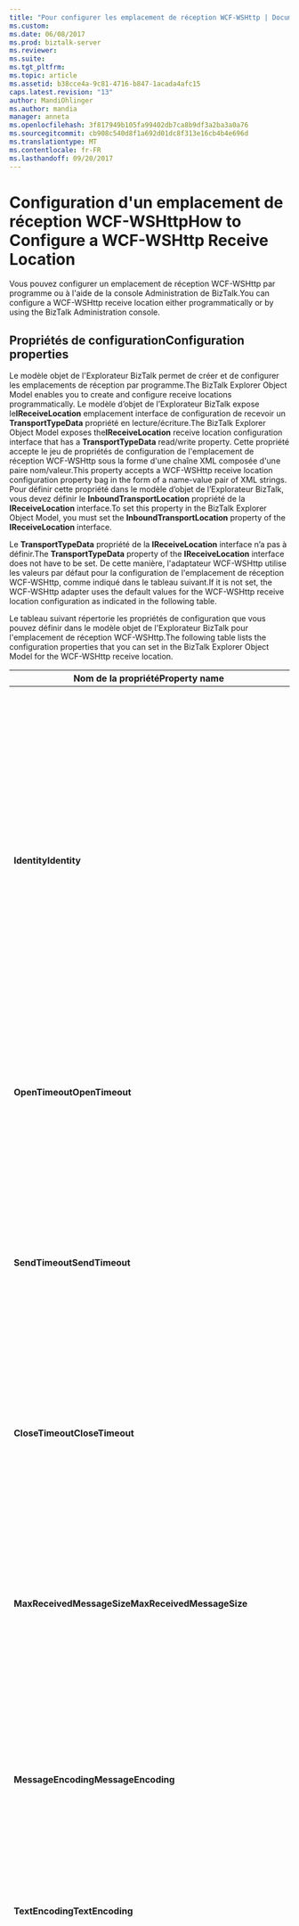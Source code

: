 ```yaml
---
title: "Pour configurer les emplacement de réception WCF-WSHttp | Documents Microsoft"
ms.custom: 
ms.date: 06/08/2017
ms.prod: biztalk-server
ms.reviewer: 
ms.suite: 
ms.tgt_pltfrm: 
ms.topic: article
ms.assetid: b38cce4a-9c81-4716-b847-1acada4afc15
caps.latest.revision: "13"
author: MandiOhlinger
ms.author: mandia
manager: anneta
ms.openlocfilehash: 3f817949b105fa99402db7ca8b9df3a2ba3a0a76
ms.sourcegitcommit: cb908c540d8f1a692d01dc8f313e16cb4b4e696d
ms.translationtype: MT
ms.contentlocale: fr-FR
ms.lasthandoff: 09/20/2017
---
```

# <a name="how-to-configure-a-wcf-wshttp-receive-location"></a><span data-ttu-id="9692b-102">Configuration d'un emplacement de réception WCF-WSHttp</span><span class="sxs-lookup"><span data-stu-id="9692b-102">How to Configure a WCF-WSHttp Receive Location</span></span>
<span data-ttu-id="9692b-103">Vous pouvez configurer un emplacement de réception WCF-WSHttp par programme ou à l'aide de la console Administration de BizTalk.</span><span class="sxs-lookup"><span data-stu-id="9692b-103">You can configure a WCF-WSHttp receive location either programmatically or by using the BizTalk Administration console.</span></span>  
  
## <a name="configuration-properties"></a><span data-ttu-id="9692b-104">Propriétés de configuration</span><span class="sxs-lookup"><span data-stu-id="9692b-104">Configuration properties</span></span>
  
 <span data-ttu-id="9692b-105">Le modèle objet de l'Explorateur BizTalk permet de créer et de configurer les emplacements de réception par programme.</span><span class="sxs-lookup"><span data-stu-id="9692b-105">The BizTalk Explorer Object Model enables you to create and configure receive locations programmatically.</span></span> <span data-ttu-id="9692b-106">Le modèle d’objet de l’Explorateur BizTalk expose le**IReceiveLocation** emplacement interface de configuration de recevoir un **TransportTypeData** propriété en lecture/écriture.</span><span class="sxs-lookup"><span data-stu-id="9692b-106">The BizTalk Explorer Object Model exposes the**IReceiveLocation** receive location configuration interface that has a **TransportTypeData** read/write property.</span></span> <span data-ttu-id="9692b-107">Cette propriété accepte le jeu de propriétés de configuration de l'emplacement de réception WCF-WSHttp sous la forme d'une chaîne XML composée d'une paire nom/valeur.</span><span class="sxs-lookup"><span data-stu-id="9692b-107">This property accepts a WCF-WSHttp receive location configuration property bag in the form of a name-value pair of XML strings.</span></span> <span data-ttu-id="9692b-108">Pour définir cette propriété dans le modèle d’objet de l’Explorateur BizTalk, vous devez définir le **InboundTransportLocation** propriété de la **IReceiveLocation** interface.</span><span class="sxs-lookup"><span data-stu-id="9692b-108">To set this property in the BizTalk Explorer Object Model, you must set the **InboundTransportLocation** property of the **IReceiveLocation** interface.</span></span>  
  
 <span data-ttu-id="9692b-109">Le **TransportTypeData** propriété de la **IReceiveLocation** interface n’a pas à définir.</span><span class="sxs-lookup"><span data-stu-id="9692b-109">The **TransportTypeData** property of the **IReceiveLocation** interface does not have to be set.</span></span> <span data-ttu-id="9692b-110">De cette manière, l'adaptateur WCF-WSHttp utilise les valeurs par défaut pour la configuration de l'emplacement de réception WCF-WSHttp, comme indiqué dans le tableau suivant.</span><span class="sxs-lookup"><span data-stu-id="9692b-110">If it is not set, the WCF-WSHttp adapter uses the default values for the WCF-WSHttp receive location configuration as indicated in the following table.</span></span>  
  
 <span data-ttu-id="9692b-111">Le tableau suivant répertorie les propriétés de configuration que vous pouvez définir dans le modèle objet de l'Explorateur BizTalk pour l'emplacement de réception WCF-WSHttp.</span><span class="sxs-lookup"><span data-stu-id="9692b-111">The following table lists the configuration properties that you can set in the BizTalk Explorer Object Model for the WCF-WSHttp receive location.</span></span>  
  
|<span data-ttu-id="9692b-112">Nom de la propriété</span><span class="sxs-lookup"><span data-stu-id="9692b-112">Property name</span></span>|<span data-ttu-id="9692b-113">Type</span><span class="sxs-lookup"><span data-stu-id="9692b-113">Type</span></span>|<span data-ttu-id="9692b-114"> Description</span><span class="sxs-lookup"><span data-stu-id="9692b-114">Description</span></span>|  
|-------------------|----------|-----------------|  
|<span data-ttu-id="9692b-115">**Identity**</span><span class="sxs-lookup"><span data-stu-id="9692b-115">**Identity**</span></span>|<span data-ttu-id="9692b-116">Blob XML</span><span class="sxs-lookup"><span data-stu-id="9692b-116">XML Blob</span></span><br /><br /> <span data-ttu-id="9692b-117">Exemple :</span><span class="sxs-lookup"><span data-stu-id="9692b-117">Example:</span></span><br /><br /> <span data-ttu-id="9692b-118">&lt;identité&gt;</span><span class="sxs-lookup"><span data-stu-id="9692b-118">&lt;identity&gt;</span></span><br /><br /> <span data-ttu-id="9692b-119">&lt;valeur d’userPrincipalName = «username@contoso.com» /&gt;</span><span class="sxs-lookup"><span data-stu-id="9692b-119">&lt;userPrincipalName value="username@contoso.com" /&gt;</span></span><br /><br /> <span data-ttu-id="9692b-120">&lt;/Identity&gt;</span><span class="sxs-lookup"><span data-stu-id="9692b-120">&lt;/identity&gt;</span></span>|<span data-ttu-id="9692b-121">Spécifiez l'identité du service fourni par cet emplacement de réception.</span><span class="sxs-lookup"><span data-stu-id="9692b-121">Specify the identity of the service that this receive location provides.</span></span> <span data-ttu-id="9692b-122">Les valeurs qui peuvent être spécifiés pour le **identité** propriété diffèrent en fonction de la configuration de sécurité.</span><span class="sxs-lookup"><span data-stu-id="9692b-122">The values that can be specified for the **Identity** property differ according to the security configuration.</span></span> <span data-ttu-id="9692b-123">Ces paramètres permettent au client d'authentifier cet emplacement de réception.</span><span class="sxs-lookup"><span data-stu-id="9692b-123">These settings enable the client to authenticate this receive location.</span></span> <span data-ttu-id="9692b-124">Lors du processus d'établissement de liaison entre le client et le service, l'infrastructure WCF (Windows Communication Foundation) garantit que l'identité du service attendu correspond aux valeurs de cet élément.</span><span class="sxs-lookup"><span data-stu-id="9692b-124">In the handshake process between the client and service, the Windows Communication Foundation (WCF) infrastructure will ensure that the identity of the expected service matches the values of this element.</span></span><br /><br /> <span data-ttu-id="9692b-125">La valeur par défaut est une chaîne vide.</span><span class="sxs-lookup"><span data-stu-id="9692b-125">The default is an empty string.</span></span>|  
|<span data-ttu-id="9692b-126">**OpenTimeout**</span><span class="sxs-lookup"><span data-stu-id="9692b-126">**OpenTimeout**</span></span>|<span data-ttu-id="9692b-127">**System.TimeSpan**</span><span class="sxs-lookup"><span data-stu-id="9692b-127">**System.TimeSpan**</span></span>|<span data-ttu-id="9692b-128">Spécifier une valeur de période qui indique l'intervalle de temps donné pour qu'une opération d'ouverture de canal soit réalisée.</span><span class="sxs-lookup"><span data-stu-id="9692b-128">Specify a time span value that indicates the interval of time provided for a channel open operation to complete.</span></span><br /><br /> <span data-ttu-id="9692b-129">Valeur par défaut : 00:01:00</span><span class="sxs-lookup"><span data-stu-id="9692b-129">Default value: 00:01:00</span></span>|  
|<span data-ttu-id="9692b-130">**SendTimeout**</span><span class="sxs-lookup"><span data-stu-id="9692b-130">**SendTimeout**</span></span>|<span data-ttu-id="9692b-131">**System.TimeSpan**</span><span class="sxs-lookup"><span data-stu-id="9692b-131">**System.TimeSpan**</span></span>|<span data-ttu-id="9692b-132">Spécifier une valeur de période qui indique l'intervalle de temps donné pour qu'une opération d'envoi soit réalisée.</span><span class="sxs-lookup"><span data-stu-id="9692b-132">Specify a time span value that indicates the interval of time provided for a send operation to complete.</span></span> <span data-ttu-id="9692b-133">En cas d'utilisation d'un port de réception de requête-réponse, cette valeur indique une période pour la réalisation de l'intégralité de l'interaction, même si le client renvoie un message volumineux.</span><span class="sxs-lookup"><span data-stu-id="9692b-133">If you use a request-response receive port, this value specifies a time span for the whole interaction to complete, even if the client returns a large message.</span></span><br /><br /> <span data-ttu-id="9692b-134">Valeur par défaut : 00:01:00</span><span class="sxs-lookup"><span data-stu-id="9692b-134">Default value: 00:01:00</span></span>|  
|<span data-ttu-id="9692b-135">**CloseTimeout**</span><span class="sxs-lookup"><span data-stu-id="9692b-135">**CloseTimeout**</span></span>|<span data-ttu-id="9692b-136">**System.TimeSpan**</span><span class="sxs-lookup"><span data-stu-id="9692b-136">**System.TimeSpan**</span></span>|<span data-ttu-id="9692b-137">Spécifier une valeur de période qui indique l'intervalle de temps donné pour qu'une opération de fermeture de canal soit réalisée.</span><span class="sxs-lookup"><span data-stu-id="9692b-137">Specify a time span value that indicates the interval of time provided for a channel close operation to complete.</span></span><br /><br /> <span data-ttu-id="9692b-138">Valeur par défaut : 00:01:00</span><span class="sxs-lookup"><span data-stu-id="9692b-138">Default value: 00:01:00</span></span>|  
|<span data-ttu-id="9692b-139">**MaxReceivedMessageSize**</span><span class="sxs-lookup"><span data-stu-id="9692b-139">**MaxReceivedMessageSize**</span></span>|<span data-ttu-id="9692b-140">Entier</span><span class="sxs-lookup"><span data-stu-id="9692b-140">Integer</span></span>|<span data-ttu-id="9692b-141">Spécifiez la taille maximale en octets d'un message (en-têtes inclus) et pouvant être reçu sur le câble.</span><span class="sxs-lookup"><span data-stu-id="9692b-141">Specify the maximum size, in bytes, for a message (including headers) that can be received on the wire.</span></span> <span data-ttu-id="9692b-142">La taille des messages est limitée par la quantité de mémoire allouée pour chacun d'eux.</span><span class="sxs-lookup"><span data-stu-id="9692b-142">The size of the messages is bounded by the amount of memory allocated for each message.</span></span> <span data-ttu-id="9692b-143">Vous pouvez vous servir de cette propriété afin de limiter les expositions aux attaques de type refus de service.</span><span class="sxs-lookup"><span data-stu-id="9692b-143">You can use this property to limit exposure to denial of service (DoS) attacks.</span></span><br /><br /> <span data-ttu-id="9692b-144">Valeur par défaut : 65536</span><span class="sxs-lookup"><span data-stu-id="9692b-144">Default value: 65536</span></span>|  
|<span data-ttu-id="9692b-145">**MessageEncoding**</span><span class="sxs-lookup"><span data-stu-id="9692b-145">**MessageEncoding**</span></span>|<span data-ttu-id="9692b-146">Enum</span><span class="sxs-lookup"><span data-stu-id="9692b-146">Enum</span></span><br /><br /> <span data-ttu-id="9692b-147">-   **Texte** -utiliser un encodeur de message texte.</span><span class="sxs-lookup"><span data-stu-id="9692b-147">-   **Text** - Use a text message encoder.</span></span><br /><span data-ttu-id="9692b-148">-   **MTOM** -utiliser un encodeur Message Transmission Optimization Mechanism 1.0 (MTOM).</span><span class="sxs-lookup"><span data-stu-id="9692b-148">-   **Mtom** - Use a Message Transmission Optimization Mechanism 1.0 (MTOM) encoder.</span></span>|<span data-ttu-id="9692b-149">Indiquer l’encodeur utilisé pour coder le message SOAP.</span><span class="sxs-lookup"><span data-stu-id="9692b-149">Specify the encoder used to encode the SOAP message.</span></span><br /><br /> <span data-ttu-id="9692b-150">Valeur par défaut : **texte**</span><span class="sxs-lookup"><span data-stu-id="9692b-150">Default value: **Text**</span></span>|  
|<span data-ttu-id="9692b-151">**TextEncoding**</span><span class="sxs-lookup"><span data-stu-id="9692b-151">**TextEncoding**</span></span>|<span data-ttu-id="9692b-152">Enum</span><span class="sxs-lookup"><span data-stu-id="9692b-152">Enum</span></span><br /><br /> <span data-ttu-id="9692b-153">-   **unicodeFFF** -codage Unicode BigEndian.</span><span class="sxs-lookup"><span data-stu-id="9692b-153">-   **unicodeFFF** - Unicode BigEndian encoding.</span></span><br /><span data-ttu-id="9692b-154">-   **UTF-16** - 16 bits encodage.</span><span class="sxs-lookup"><span data-stu-id="9692b-154">-   **utf-16** - 16-bit encoding.</span></span><br /><span data-ttu-id="9692b-155">-   **UTF-8** - 8 bits encodage</span><span class="sxs-lookup"><span data-stu-id="9692b-155">-   **utf-8** - 8-bit encoding</span></span>|<span data-ttu-id="9692b-156">Spécifier le codage à utiliser pour l’émission de messages sur la liaison de jeu de caractères lors de la **MessageEncoding** est définie sur **texte**.</span><span class="sxs-lookup"><span data-stu-id="9692b-156">Specify the character set encoding to be used for emitting messages on the binding when the **MessageEncoding** property is set to **Text**.</span></span><br /><br /> <span data-ttu-id="9692b-157">Valeur par défaut : **utf-8**</span><span class="sxs-lookup"><span data-stu-id="9692b-157">Default value: **utf-8**</span></span>|  
|<span data-ttu-id="9692b-158">**EnableTransaction**</span><span class="sxs-lookup"><span data-stu-id="9692b-158">**EnableTransaction**</span></span>|<span data-ttu-id="9692b-159">Booléen</span><span class="sxs-lookup"><span data-stu-id="9692b-159">Boolean</span></span>|<span data-ttu-id="9692b-160">Spécifiez si un message est envoyé à la base de données MessageBox à l'aide de la transaction transmise depuis des clients.</span><span class="sxs-lookup"><span data-stu-id="9692b-160">Specify whether a message is submitted to the MessageBox database using the transaction flowed from clients.</span></span> <span data-ttu-id="9692b-161">Si cette propriété est `True`, les clients doivent soumettre des messages à l’aide de la **WS-AtomicTransaction** protocole.</span><span class="sxs-lookup"><span data-stu-id="9692b-161">If this property is `True`, the clients are required to submit messages using the **WS-AtomicTransaction** protocol.</span></span> <span data-ttu-id="9692b-162">Si les clients envoient des messages hors de l'étendue transactionnelle, cet emplacement de réception renvoie une exception aux clients et aucun message n'est interrompu.</span><span class="sxs-lookup"><span data-stu-id="9692b-162">If the clients submit messages outside the transactional scope then this receive location returns an exception back to the clients, and no messages are suspended.</span></span><br /><br /> <span data-ttu-id="9692b-163">Cette option n'est disponible que pour les emplacements de réception unidirectionnels.</span><span class="sxs-lookup"><span data-stu-id="9692b-163">The option is available only for one-way receive locations.</span></span> <span data-ttu-id="9692b-164">Si les clients envoient des messages dans un contexte transactionnel d'emplacements de réception avec requête-réponse, une exception est renvoyée aux clients et aucun message n'est interrompu.</span><span class="sxs-lookup"><span data-stu-id="9692b-164">If the clients submit messages in a transactional context for request-response receive locations, then an exception is returned back to the clients and no messages are suspended.</span></span><br /><br /> <span data-ttu-id="9692b-165">Valeur par défaut :`False`</span><span class="sxs-lookup"><span data-stu-id="9692b-165">Default value: `False`</span></span>|  
|<span data-ttu-id="9692b-166">**Maxconcurrentcalls.**</span><span class="sxs-lookup"><span data-stu-id="9692b-166">**MaxConcurrentCalls**</span></span>|<span data-ttu-id="9692b-167">Entier</span><span class="sxs-lookup"><span data-stu-id="9692b-167">Integer</span></span>|<span data-ttu-id="9692b-168">Spécifier le nombre d'appels simultanés par instance de service unique.</span><span class="sxs-lookup"><span data-stu-id="9692b-168">Specify the number of concurrent calls to a single service instance.</span></span> <span data-ttu-id="9692b-169">Les appels excédentaires sont mis en file d'attente.</span><span class="sxs-lookup"><span data-stu-id="9692b-169">Calls in excess of the limit are queued.</span></span> <span data-ttu-id="9692b-170">La plage de cette propriété s'étend de 1 à Int32.MaxValue.</span><span class="sxs-lookup"><span data-stu-id="9692b-170">The range of this property is from 1 to Int32.MaxValue.</span></span> <span data-ttu-id="9692b-171">Valeur par défaut : 200</span><span class="sxs-lookup"><span data-stu-id="9692b-171">Default value: 200</span></span>|  
|<span data-ttu-id="9692b-172">**SecurityMode**</span><span class="sxs-lookup"><span data-stu-id="9692b-172">**SecurityMode**</span></span>|<span data-ttu-id="9692b-173">Enum</span><span class="sxs-lookup"><span data-stu-id="9692b-173">Enum</span></span><br /><br /> <span data-ttu-id="9692b-174">-   **Aucun**</span><span class="sxs-lookup"><span data-stu-id="9692b-174">-   **None**</span></span><br /><span data-ttu-id="9692b-175">-   **Message**</span><span class="sxs-lookup"><span data-stu-id="9692b-175">-   **Message**</span></span><br /><span data-ttu-id="9692b-176">-   **Transport**</span><span class="sxs-lookup"><span data-stu-id="9692b-176">-   **Transport**</span></span><br /><span data-ttu-id="9692b-177">-   **TransportWithMessageCredential**</span><span class="sxs-lookup"><span data-stu-id="9692b-177">-   **TransportWithMessageCredential**</span></span><br /><br /> <span data-ttu-id="9692b-178">Pour plus d’informations sur les noms de membre pour le **SecurityMode** propriété, consultez le **mode de sécurité** propriété dans le **boîte boîte de dialogue de propriétés du Transport WCF-WSHttp, réception, sécurité** onglet [!INCLUDE[ui-guidance-developers-reference](../includes/ui-guidance-developers-reference.md)].</span><span class="sxs-lookup"><span data-stu-id="9692b-178">For more information about the member names for the **SecurityMode** property, see the **Security mode** property in the **WCF-WSHttp Transport Properties Dialog Box, Receive, Security** tab [!INCLUDE[ui-guidance-developers-reference](../includes/ui-guidance-developers-reference.md)].</span></span> |<span data-ttu-id="9692b-179">Spécifier le type de sécurité utilisé.</span><span class="sxs-lookup"><span data-stu-id="9692b-179">Specify the type of security that is used.</span></span><br /><br /> <span data-ttu-id="9692b-180">Valeur par défaut : **Message**</span><span class="sxs-lookup"><span data-stu-id="9692b-180">Default value: **Message**</span></span>|  
|<span data-ttu-id="9692b-181">**TransportClientCredentialType**</span><span class="sxs-lookup"><span data-stu-id="9692b-181">**TransportClientCredentialType**</span></span>|<span data-ttu-id="9692b-182">Enum</span><span class="sxs-lookup"><span data-stu-id="9692b-182">Enum</span></span><br /><br /> <span data-ttu-id="9692b-183">-   **Aucun**</span><span class="sxs-lookup"><span data-stu-id="9692b-183">-   **None**</span></span><br /><span data-ttu-id="9692b-184">-   **Base**</span><span class="sxs-lookup"><span data-stu-id="9692b-184">-   **Basic**</span></span><br /><span data-ttu-id="9692b-185">-   **NTLM**</span><span class="sxs-lookup"><span data-stu-id="9692b-185">-   **Ntlm**</span></span><br /><span data-ttu-id="9692b-186">-   **Windows**</span><span class="sxs-lookup"><span data-stu-id="9692b-186">-   **Windows**</span></span><br /><span data-ttu-id="9692b-187">-   **Certificat**</span><span class="sxs-lookup"><span data-stu-id="9692b-187">-   **Certificate**</span></span><br /><br /> <span data-ttu-id="9692b-188">Pour plus d’informations sur les noms de membre pour le **TransportClientCredentialType** propriété, consultez le **type d’informations d’identification du client du Transport** propriété dans le **les Transport WCF-WSHttp Sécurité de la boîte de dialogue, réception, propriétés** onglet [!INCLUDE[ui-guidance-developers-reference](../includes/ui-guidance-developers-reference.md)].</span><span class="sxs-lookup"><span data-stu-id="9692b-188">For more information about the member names for the **TransportClientCredentialType** property, see the **Transport client credential type** property in the **WCF-WSHttp Transport Properties Dialog Box, Receive, Security** tab [!INCLUDE[ui-guidance-developers-reference](../includes/ui-guidance-developers-reference.md)].</span></span>|<span data-ttu-id="9692b-189">Spécifier le type d’informations d’identification à utiliser lors de l’authentification du client.</span><span class="sxs-lookup"><span data-stu-id="9692b-189">Specify the type of credential to be used when performing the client authentication.</span></span><br /><br /> <span data-ttu-id="9692b-190">Valeur par défaut : **Windows**</span><span class="sxs-lookup"><span data-stu-id="9692b-190">Default value: **Windows**</span></span>|  
|<span data-ttu-id="9692b-191">**MessageClientCredentialType**</span><span class="sxs-lookup"><span data-stu-id="9692b-191">**MessageClientCredentialType**</span></span>|<span data-ttu-id="9692b-192">Enum</span><span class="sxs-lookup"><span data-stu-id="9692b-192">Enum</span></span><br /><br /> <span data-ttu-id="9692b-193">-   **Aucun**</span><span class="sxs-lookup"><span data-stu-id="9692b-193">-   **None**</span></span><br /><span data-ttu-id="9692b-194">-   **Windows**</span><span class="sxs-lookup"><span data-stu-id="9692b-194">-   **Windows**</span></span><br /><span data-ttu-id="9692b-195">-   **Nom d’utilisateur**</span><span class="sxs-lookup"><span data-stu-id="9692b-195">-   **UserName**</span></span><br /><span data-ttu-id="9692b-196">-   **Certificat**</span><span class="sxs-lookup"><span data-stu-id="9692b-196">-   **Certificate**</span></span><br /><br /> <span data-ttu-id="9692b-197">Pour plus d’informations sur les noms de membre pour le **MessageClientCredentialType** propriété, consultez le **type d’informations d’identification de client de Message** propriété dans le **propriétés du Transport WCF-WSHttp Boîte de réception, la sécurité du dialogue** onglet [!INCLUDE[ui-guidance-developers-reference](../includes/ui-guidance-developers-reference.md)].</span><span class="sxs-lookup"><span data-stu-id="9692b-197">For more information about the member names for the **MessageClientCredentialType** property, see the **Message client credential type** property in the **WCF-WSHttp Transport Properties Dialog Box, Receive, Security** tab [!INCLUDE[ui-guidance-developers-reference](../includes/ui-guidance-developers-reference.md)].</span></span>|<span data-ttu-id="9692b-198">Spécifier le type d'informations d'identification à utiliser lors de l'authentification du client à l'aide de la sécurité basée sur le message.</span><span class="sxs-lookup"><span data-stu-id="9692b-198">Specify the type of credential to be used when performing client authentication using message-based security.</span></span><br /><br /> <span data-ttu-id="9692b-199">Valeur par défaut : **Windows**</span><span class="sxs-lookup"><span data-stu-id="9692b-199">Default value: **Windows**</span></span>|  
|<span data-ttu-id="9692b-200">**AlgorithmSuite**</span><span class="sxs-lookup"><span data-stu-id="9692b-200">**AlgorithmSuite**</span></span>|<span data-ttu-id="9692b-201">Enum</span><span class="sxs-lookup"><span data-stu-id="9692b-201">Enum</span></span><br /><br /> <span data-ttu-id="9692b-202">Pour plus d’informations sur les noms de membre pour le **AlgorithmSuite** propriété, consultez le **suite d’algorithmes** propriété dans le **boîte boîte de dialogue de propriétés du Transport WCF-WSHttp, réception, sécurité**  onglet [!INCLUDE[ui-guidance-developers-reference](../includes/ui-guidance-developers-reference.md)].</span><span class="sxs-lookup"><span data-stu-id="9692b-202">For more information about the member names for the **AlgorithmSuite** property, see the **Algorithm suite** property in the **WCF-WSHttp Transport Properties Dialog Box, Receive, Security** tab [!INCLUDE[ui-guidance-developers-reference](../includes/ui-guidance-developers-reference.md)].</span></span>|<span data-ttu-id="9692b-203">Spécifier les algorithmes de chiffrement et Key Wrap du message.</span><span class="sxs-lookup"><span data-stu-id="9692b-203">Specify the message encryption and key-wrap algorithms.</span></span> <span data-ttu-id="9692b-204">Ces algorithmes sont associés à ceux définis dans la spécification Security Policy Language (WS-SecurityPolicy).</span><span class="sxs-lookup"><span data-stu-id="9692b-204">These algorithms map to those specified in the Security Policy Language (WS-SecurityPolicy) specification.</span></span><br /><br /> <span data-ttu-id="9692b-205">Valeur par défaut : **Basic256**</span><span class="sxs-lookup"><span data-stu-id="9692b-205">Default value: **Basic256**</span></span>|  
|<span data-ttu-id="9692b-206">**NegotiateServiceCredential**</span><span class="sxs-lookup"><span data-stu-id="9692b-206">**NegotiateServiceCredential**</span></span>|<span data-ttu-id="9692b-207">Booléen</span><span class="sxs-lookup"><span data-stu-id="9692b-207">Boolean</span></span>|<span data-ttu-id="9692b-208">Spécifiez si les informations d'identification du service sont générées au niveau du client hors bande ou sont obtenues à partir du service sur ce client via un processus de négociation.</span><span class="sxs-lookup"><span data-stu-id="9692b-208">Specify whether the service credential is provisioned at the client out of band, or is obtained from the service to the client through a process of negotiation.</span></span> <span data-ttu-id="9692b-209">Une négociation de ce type est un précurseur de l'échange classique des messages.</span><span class="sxs-lookup"><span data-stu-id="9692b-209">Such a negotiation is a precursor to the usual message exchange.</span></span><br /><br /> <span data-ttu-id="9692b-210">Si le **MessageClientCredentialType** égal à la propriété **aucun**, **nom d’utilisateur**, ou **certificat**, définir cette propriété sur  **False** implique que le certificat de service est disponible au niveau du client hors bande et que le client spécifier le certificat de service.</span><span class="sxs-lookup"><span data-stu-id="9692b-210">If the **MessageClientCredentialType** property equals **None**, **Username**, or **Certificate**, setting this property to **False** implies that the service certificate is available at the client out of band and that the client needs to specify the service certificate.</span></span> <span data-ttu-id="9692b-211">Ce mode est interopérable avec les piles SOAP qui implémentent WS-Trust et WS-SecureConversation.</span><span class="sxs-lookup"><span data-stu-id="9692b-211">This mode is interoperable with SOAP stacks that implement WS-Trust and WS-SecureConversation.</span></span><br /><br /> <span data-ttu-id="9692b-212">Si le **MessageClientCredentialType** est définie sur **Windows**, si cette propriété **False** Spécifie l’authentification Kerberos.</span><span class="sxs-lookup"><span data-stu-id="9692b-212">If the **MessageClientCredentialType** property is set to **Windows**, setting this property to **False** specifies Kerberos-based authentication.</span></span> <span data-ttu-id="9692b-213">Cela implique que le client et le service fassent partie du même domaine Kerberos.</span><span class="sxs-lookup"><span data-stu-id="9692b-213">This means that the client and service must be part of the same Kerberos domain.</span></span> <span data-ttu-id="9692b-214">Ce mode est interopérable avec les piles SOAP qui implémentent le profil de jeton Kerberos (tel que défini au niveau OASIS WSS TC) ainsi que WS-Trust et WS-SecureConversation.</span><span class="sxs-lookup"><span data-stu-id="9692b-214">This mode is interoperable with SOAP stacks that implement the Kerberos token profile (as defined at OASIS WSS TC) as well as WS-Trust and WS-SecureConversation.</span></span><br /><br /> <span data-ttu-id="9692b-215">Lorsque cette propriété est **True**, elle génère une négociation .NET SOAP qui utilise l’échange SPNego sur les messages SOAP.</span><span class="sxs-lookup"><span data-stu-id="9692b-215">When this property is **True**, it causes a .NET SOAP negotiation that tunnels SPNego exchange over SOAP messages.</span></span><br /><br /> <span data-ttu-id="9692b-216">Valeur par défaut : **True**</span><span class="sxs-lookup"><span data-stu-id="9692b-216">Default value: **True**</span></span>|  
|<span data-ttu-id="9692b-217">**EstablishSecurityContext**</span><span class="sxs-lookup"><span data-stu-id="9692b-217">**EstablishSecurityContext**</span></span>|<span data-ttu-id="9692b-218">Booléen</span><span class="sxs-lookup"><span data-stu-id="9692b-218">Boolean</span></span>|<span data-ttu-id="9692b-219">Spécifiez si le canal de sécurité établit une session sécurisée.</span><span class="sxs-lookup"><span data-stu-id="9692b-219">Specify whether the security channel establishes a secure session.</span></span> <span data-ttu-id="9692b-220">Une session sécurisée établit un jeton de contexte de sécurité (SCT, Security Context Token) avant d'échanger les messages d'application.</span><span class="sxs-lookup"><span data-stu-id="9692b-220">A secure session establishes a Security Context Token (SCT) before exchanging the application messages.</span></span><br /><br /> <span data-ttu-id="9692b-221">Valeur par défaut : **True**</span><span class="sxs-lookup"><span data-stu-id="9692b-221">Default value: **True**</span></span>|  
|<span data-ttu-id="9692b-222">**ServiceCertificate**</span><span class="sxs-lookup"><span data-stu-id="9692b-222">**ServiceCertificate**</span></span>|<span data-ttu-id="9692b-223">Chaîne</span><span class="sxs-lookup"><span data-stu-id="9692b-223">String</span></span>|<span data-ttu-id="9692b-224">Spécifier l'empreinte du certificat X.509 pour cet emplacement de réception permettant au client d'authentifier le service.</span><span class="sxs-lookup"><span data-stu-id="9692b-224">Specify the thumbprint of the X.509 certificate for this receive location that the clients use to authenticate the service.</span></span> <span data-ttu-id="9692b-225">Le certificat à utiliser pour cette propriété doit être installé dans le **mon** stocker dans le **utilisateur actuel** emplacement.</span><span class="sxs-lookup"><span data-stu-id="9692b-225">The certificate to be used for this property must be installed into the **My** store in the **Current User** location.</span></span> <span data-ttu-id="9692b-226">**Remarque :** vous devez installer le certificat de service dans le **utilisateur actuel** emplacement du compte d’utilisateur du Gestionnaire de réception hébergeant cet emplacement de réception.</span><span class="sxs-lookup"><span data-stu-id="9692b-226">**Note:**  You must install the service certificate into the **Current User** location of the user account for the receive handler hosting this receive location.</span></span> <br /><br /> <span data-ttu-id="9692b-227">La valeur par défaut est une chaîne vide.</span><span class="sxs-lookup"><span data-stu-id="9692b-227">The default is an empty string.</span></span>|  
|<span data-ttu-id="9692b-228">**UseSSO**</span><span class="sxs-lookup"><span data-stu-id="9692b-228">**UseSSO**</span></span>|<span data-ttu-id="9692b-229">Booléen</span><span class="sxs-lookup"><span data-stu-id="9692b-229">Boolean</span></span>|<span data-ttu-id="9692b-230">Indiquez s'il faut utiliser l'authentification unique de l'entreprise pour extraire les informations d'identification du client afin d'émettre un ticket d'authentification unique.</span><span class="sxs-lookup"><span data-stu-id="9692b-230">Specify whether to use Enterprise Single Sign-On (SSO) to retrieve client credentials to issue an SSO ticket.</span></span> <span data-ttu-id="9692b-231">Pour plus d’informations sur les configurations de sécurité prenant en charge l’authentification unique, consultez la section, « Enterprise unique de session pour le WCF-WSHttp adaptateur de réception » dans la **boîte boîte de dialogue de propriétés du Transport WCF-WSHttp, réception, sécurité** onglet [!INCLUDE[ui-guidance-developers-reference](../includes/ui-guidance-developers-reference.md)].</span><span class="sxs-lookup"><span data-stu-id="9692b-231">For more information about the security configurations supporting SSO, see the section, "Enterprise Single Sign-On Supportability for the WCF-WSHttp Receive Adapter" in the **WCF-WSHttp Transport Properties Dialog Box, Receive, Security** tab [!INCLUDE[ui-guidance-developers-reference](../includes/ui-guidance-developers-reference.md)].</span></span>|  
|<span data-ttu-id="9692b-232">**InboundBodyLocation**</span><span class="sxs-lookup"><span data-stu-id="9692b-232">**InboundBodyLocation**</span></span>|<span data-ttu-id="9692b-233">Enum</span><span class="sxs-lookup"><span data-stu-id="9692b-233">Enum</span></span><br /><br /> <span data-ttu-id="9692b-234">-   **UseBodyElement** -utiliser le contenu de SOAP **corps** élément d’un message entrant pour créer le corps du message BizTalk.</span><span class="sxs-lookup"><span data-stu-id="9692b-234">-   **UseBodyElement** - Use the content of the SOAP **Body** element of an incoming message to create the BizTalk message body part.</span></span> <span data-ttu-id="9692b-235">Si l'élément **Body** a plusieurs éléments enfants, seul le premier élément devient le corps du message BizTalk.</span><span class="sxs-lookup"><span data-stu-id="9692b-235">If the **Body** element has more than one child element, only the first element becomes the BizTalk message body part.</span></span><br /><span data-ttu-id="9692b-236">-   **UseEnvelope** -créer le corps du message BizTalk à partir de l’ensemble SOAP **enveloppe** d’un message entrant.</span><span class="sxs-lookup"><span data-stu-id="9692b-236">-   **UseEnvelope** - Create the BizTalk message body part from the entire SOAP **Envelope** of an incoming message.</span></span><br /><span data-ttu-id="9692b-237">-   **UseBodyPath** -utiliser l’expression de chemin d’accès au corps de la **InboundBodyPathExpression** propriété pour créer le corps du message BizTalk.</span><span class="sxs-lookup"><span data-stu-id="9692b-237">-   **UseBodyPath** - Use the body path expression in the **InboundBodyPathExpression** property to create the BizTalk message body part.</span></span> <span data-ttu-id="9692b-238">L'expression du chemin du corps est évaluée en fonction de l'élément enfant immédiat de l'élément SOAP **Body** d'un message entrant.</span><span class="sxs-lookup"><span data-stu-id="9692b-238">The body path expression is evaluated against the immediate child element of the SOAP **Body** element of an incoming message.</span></span> <span data-ttu-id="9692b-239">Cette propriété est valide uniquement pour des ports de sollicitation-réponse.</span><span class="sxs-lookup"><span data-stu-id="9692b-239">This property is valid only for solicit-response ports.</span></span><br /><br /> <span data-ttu-id="9692b-240">Pour plus d’informations sur l’utilisation de la **InboundBodyLocation** propriété, consultez [spécifiant le corps du Message pour les adaptateurs WCF](../core/specifying-the-message-body-for-the-wcf-adapters.md).</span><span class="sxs-lookup"><span data-stu-id="9692b-240">For more information about how to use the **InboundBodyLocation** property, see [Specifying the Message Body for the WCF Adapters](../core/specifying-the-message-body-for-the-wcf-adapters.md).</span></span>|<span data-ttu-id="9692b-241">Spécifiez la sélection de données pour le protocole SOAP **corps** élément des messages WCF entrants.</span><span class="sxs-lookup"><span data-stu-id="9692b-241">Specify the data selection for the SOAP **Body** element of incoming WCF messages.</span></span><br /><br /> <span data-ttu-id="9692b-242">Valeur par défaut : **UseBodyElement**</span><span class="sxs-lookup"><span data-stu-id="9692b-242">Default value: **UseBodyElement**</span></span>|  
|<span data-ttu-id="9692b-243">**InboundBodyPathExpression**</span><span class="sxs-lookup"><span data-stu-id="9692b-243">**InboundBodyPathExpression**</span></span>|<span data-ttu-id="9692b-244">Chaîne</span><span class="sxs-lookup"><span data-stu-id="9692b-244">String</span></span><br /><br /> <span data-ttu-id="9692b-245">Pour plus d’informations sur l’utilisation de la **InboundBodyPathExpression** propriété, consultez [propriétés et schéma de propriété des adaptateurs WCF](../core/wcf-adapters-property-schema-and-properties.md).</span><span class="sxs-lookup"><span data-stu-id="9692b-245">For more information about how to use the **InboundBodyPathExpression** property, see [WCF Adapters Property Schema and Properties](../core/wcf-adapters-property-schema-and-properties.md).</span></span>|<span data-ttu-id="9692b-246">Spécifiez l'expression de chemin de corps afin d'identifier une partie spécifique du message entrant utilisée pour créer le corps du message BizTalk.</span><span class="sxs-lookup"><span data-stu-id="9692b-246">Specify the body path expression to identify a specific part of an incoming message used to create the BizTalk message body part.</span></span> <span data-ttu-id="9692b-247">Cette expression de chemin de corps est évaluée par rapport à l’élément enfant immédiat de SOAP **corps** nœud d’un message entrant.</span><span class="sxs-lookup"><span data-stu-id="9692b-247">This body path expression is evaluated against the immediate child element of the SOAP **Body** node of an incoming message.</span></span> <span data-ttu-id="9692b-248">Si cette expression de chemin de corps retourne plusieurs nœuds, seul le premier devient le corps du message BizTalk.</span><span class="sxs-lookup"><span data-stu-id="9692b-248">If this body path expression returns more than one node, only the first node is chosen for the BizTalk message body part.</span></span> <span data-ttu-id="9692b-249">Cette propriété est requise si le **InboundBodyLocation** est définie sur **UseBodyPath**.</span><span class="sxs-lookup"><span data-stu-id="9692b-249">This property is required if the **InboundBodyLocation** property is set to **UseBodyPath**.</span></span><br /><br /> <span data-ttu-id="9692b-250">La valeur par défaut est une chaîne vide.</span><span class="sxs-lookup"><span data-stu-id="9692b-250">The default is an empty string.</span></span>|  
|<span data-ttu-id="9692b-251">**InboundNodeEncoding**</span><span class="sxs-lookup"><span data-stu-id="9692b-251">**InboundNodeEncoding**</span></span>|<span data-ttu-id="9692b-252">Enum</span><span class="sxs-lookup"><span data-stu-id="9692b-252">Enum</span></span><br /><br /> <span data-ttu-id="9692b-253">-   **Base64** -encodage Base64.</span><span class="sxs-lookup"><span data-stu-id="9692b-253">-   **Base64** - Base64 encoding.</span></span><br /><span data-ttu-id="9692b-254">-   **Hex** - hexadécimal encodage.</span><span class="sxs-lookup"><span data-stu-id="9692b-254">-   **Hex** - Hexadecimal encoding.</span></span><br /><span data-ttu-id="9692b-255">-   **Chaîne** : codage de texte - UTF-8.</span><span class="sxs-lookup"><span data-stu-id="9692b-255">-   **String** - Text encoding - UTF-8.</span></span><br /><span data-ttu-id="9692b-256">-   **XML** -les adaptateurs WCF créent le corps du message BizTalk avec le XML externe du nœud sélectionné par l’expression de chemin d’accès au corps de **InboundBodyPathExpression**.</span><span class="sxs-lookup"><span data-stu-id="9692b-256">-   **XML** - The WCF adapters create the BizTalk message body with the outer XML of the node selected by the body path expression in **InboundBodyPathExpression**.</span></span>|<span data-ttu-id="9692b-257">Spécifiez le type de codage WCF-WSHttp adaptateur de réception pour décoder le nœud identifié par l’expression de chemin de corps spécifiée dans **InboundBodyPathExpression**.</span><span class="sxs-lookup"><span data-stu-id="9692b-257">Specify the type of encoding that the WCF-WSHttp receive adapter uses to decode the node identified by the body path expression specified in **InboundBodyPathExpression**.</span></span> <span data-ttu-id="9692b-258">Cette propriété est requise si le **InboundBodyLocation** est définie sur **UseBodyPath**.</span><span class="sxs-lookup"><span data-stu-id="9692b-258">This property is required if the **InboundBodyLocation** property is set to **UseBodyPath**.</span></span><br /><br /> <span data-ttu-id="9692b-259">Valeur par défaut : **XML**</span><span class="sxs-lookup"><span data-stu-id="9692b-259">Default value: **XML**</span></span>|  
|<span data-ttu-id="9692b-260">**OutboundBodyLocation**</span><span class="sxs-lookup"><span data-stu-id="9692b-260">**OutboundBodyLocation**</span></span>|<span data-ttu-id="9692b-261">Enum</span><span class="sxs-lookup"><span data-stu-id="9692b-261">Enum</span></span><br /><br /> <span data-ttu-id="9692b-262">-   **UseBodyElement** -le corps du message BizTalk permet de créer le contenu de SOAP **corps** élément d’un message de réponse sortant.</span><span class="sxs-lookup"><span data-stu-id="9692b-262">-   **UseBodyElement** - Use the BizTalk message body part to create the content of the SOAP **Body** element for an outgoing response message.</span></span><br /><span data-ttu-id="9692b-263">-   **UseTemplate** -utiliser le modèle fourni dans le **OutboundXMLTemplate** propriété pour créer le contenu de SOAP **corps** élément d’un message de réponse sortant.</span><span class="sxs-lookup"><span data-stu-id="9692b-263">-   **UseTemplate** - Use the template supplied in the **OutboundXMLTemplate** property to create the content of the SOAP **Body** element for an outgoing response message.</span></span><br /><br /> <span data-ttu-id="9692b-264">Pour plus d’informations sur l’utilisation de la **OutboundBodyLocation** propriété, consultez [spécifiant le corps du Message pour les adaptateurs WCF](../core/specifying-the-message-body-for-the-wcf-adapters.md).</span><span class="sxs-lookup"><span data-stu-id="9692b-264">For more information about how to use the **OutboundBodyLocation** property, see [Specifying the Message Body for the WCF Adapters](../core/specifying-the-message-body-for-the-wcf-adapters.md).</span></span>|<span data-ttu-id="9692b-265">Spécifiez la sélection de données pour le protocole SOAP **corps** élément des messages WCF sortants.</span><span class="sxs-lookup"><span data-stu-id="9692b-265">Specify the data selection for the SOAP **Body** element of outgoing WCF messages.</span></span> <span data-ttu-id="9692b-266">Cette propriété est valide uniquement pour des emplacements de réception de type requête-réponse.</span><span class="sxs-lookup"><span data-stu-id="9692b-266">This property is valid only for request-response receive locations.</span></span><br /><br /> <span data-ttu-id="9692b-267">Valeur par défaut : **UseBodyElement**</span><span class="sxs-lookup"><span data-stu-id="9692b-267">Default value: **UseBodyElement**</span></span>|  
|<span data-ttu-id="9692b-268">**OutboundXMLTemplate**</span><span class="sxs-lookup"><span data-stu-id="9692b-268">**OutboundXMLTemplate**</span></span>|<span data-ttu-id="9692b-269">Chaîne</span><span class="sxs-lookup"><span data-stu-id="9692b-269">String</span></span><br /><br /> <span data-ttu-id="9692b-270">Pour plus d’informations sur l’utilisation de la **OutboundXMLTemplate** propriété, consultez [spécifiant le corps du Message pour les adaptateurs WCF](../core/specifying-the-message-body-for-the-wcf-adapters.md).</span><span class="sxs-lookup"><span data-stu-id="9692b-270">For more information about how to use the **OutboundXMLTemplate** property, see [Specifying the Message Body for the WCF Adapters](../core/specifying-the-message-body-for-the-wcf-adapters.md).</span></span>|<span data-ttu-id="9692b-271">Spécifiez le modèle au format XML pour le contenu de SOAP **corps** élément d’un message de réponse sortant.</span><span class="sxs-lookup"><span data-stu-id="9692b-271">Specify the XML-formatted template for the content of the SOAP **Body** element of an outgoing response message.</span></span> <span data-ttu-id="9692b-272">Cette propriété est requise si le **OutboundBodyLocation** est définie sur **UseTemplate**.</span><span class="sxs-lookup"><span data-stu-id="9692b-272">This property is required if the **OutboundBodyLocation** property is set to **UseTemplate**.</span></span> <span data-ttu-id="9692b-273">Cette propriété est valide uniquement pour des emplacements de réception de type requête-réponse.</span><span class="sxs-lookup"><span data-stu-id="9692b-273">This property is valid only for request-response receive locations.</span></span><br /><br /> <span data-ttu-id="9692b-274">La valeur par défaut est une chaîne vide.</span><span class="sxs-lookup"><span data-stu-id="9692b-274">The default is an empty string.</span></span>|  
|<span data-ttu-id="9692b-275">**SuspendMessageOnFailure**</span><span class="sxs-lookup"><span data-stu-id="9692b-275">**SuspendMessageOnFailure**</span></span>|<span data-ttu-id="9692b-276">Booléen</span><span class="sxs-lookup"><span data-stu-id="9692b-276">Boolean</span></span>|<span data-ttu-id="9692b-277">Spécifier s'il faut interrompre le message de requête dont le traitement entrant a échoué en raison d'une erreur de pipeline de réception ou d'un échec de routage.</span><span class="sxs-lookup"><span data-stu-id="9692b-277">Specify whether to suspend the request message that fails inbound processing due to a receive pipeline failure or a routing failure.</span></span><br /><br /> <span data-ttu-id="9692b-278">Valeur par défaut : **True**</span><span class="sxs-lookup"><span data-stu-id="9692b-278">Default value: **True**</span></span>|  
|<span data-ttu-id="9692b-279">**IncludeExceptionDetailInFaults**</span><span class="sxs-lookup"><span data-stu-id="9692b-279">**IncludeExceptionDetailInFaults**</span></span>|<span data-ttu-id="9692b-280">Booléen</span><span class="sxs-lookup"><span data-stu-id="9692b-280">Boolean</span></span>|<span data-ttu-id="9692b-281">Spécifiez s'il faut inclure des informations sur l'exception gérée dans le détail des dysfonctionnements SOAP renvoyé au client à des fins de débogage.</span><span class="sxs-lookup"><span data-stu-id="9692b-281">Specify whether to include managed exception information in the detail of SOAP faults returned to the client for debugging purposes.</span></span><br /><br /> <span data-ttu-id="9692b-282">Valeur par défaut : **False**</span><span class="sxs-lookup"><span data-stu-id="9692b-282">Default: **False**</span></span>|  
  
## <a name="configure-a-wcf-wshttp-receive-location-with-the-biztalk-administration-console"></a><span data-ttu-id="9692b-283">Configurer un WCF-WSHttp emplacement de réception avec la Console Administration de BizTalk</span><span class="sxs-lookup"><span data-stu-id="9692b-283">Configure a WCF-WSHttp Receive Location with the BizTalk Administration Console</span></span>
  
 <span data-ttu-id="9692b-284">Vous pouvez définir des variables d'emplacement de réception pour l'adaptateur WCF-WSHttp dans la console Administration de BizTalk.</span><span class="sxs-lookup"><span data-stu-id="9692b-284">You can set WCF-WSHttp receive location adapter variables in the BizTalk Administration console.</span></span> <span data-ttu-id="9692b-285">Si les propriétés ne sont pas définies pour l'emplacement de réception, les valeurs par défaut du gestionnaire de réception définies dans la console Administration de BizTalk sont utilisées.</span><span class="sxs-lookup"><span data-stu-id="9692b-285">If properties are not set in the receive location, the default receive handler values set in the BizTalk Administration console are used.</span></span>  
  
> [!NOTE]
>  <span data-ttu-id="9692b-286">Avant d'effectuer les procédures suivantes, vous devez avoir ajouté un port de réception.</span><span class="sxs-lookup"><span data-stu-id="9692b-286">Before completing the following procedures you must have already added a receive port.</span></span> <span data-ttu-id="9692b-287">Pour plus d’informations, consultez [la création d’un Port de réception](../core/how-to-create-a-receive-port.md).</span><span class="sxs-lookup"><span data-stu-id="9692b-287">For more information, see [How to Create a Receive Port](../core/how-to-create-a-receive-port.md).</span></span>  
  
## <a name="configure-variables-for-a-wcf-wshttp-receive-location"></a><span data-ttu-id="9692b-288">Configurer les variables d’emplacement de réception WCF-WSHttp</span><span class="sxs-lookup"><span data-stu-id="9692b-288">Configure variables for a WCF-WSHttp receive location</span></span>  
  
1.  <span data-ttu-id="9692b-289">Dans la console Administration de BizTalk, développez [!INCLUDE[btsBizTalkServerAdminConsoleui](../includes/btsbiztalkserveradminconsoleui-md.md)], développez **groupe BizTalk**, développez **Applications**, puis développez l’application que vous souhaitez créer un emplacement de réception.</span><span class="sxs-lookup"><span data-stu-id="9692b-289">In the BizTalk Administration console, expand [!INCLUDE[btsBizTalkServerAdminConsoleui](../includes/btsbiztalkserveradminconsoleui-md.md)], expand **BizTalk Group**, expand **Applications**, and then expand the application you want to create a receive location in.</span></span>  
  
2.  <span data-ttu-id="9692b-290">Dans le volet gauche de la console Administration de BizTalk, cliquez sur le nœud **Port de réception** .</span><span class="sxs-lookup"><span data-stu-id="9692b-290">In the BizTalk Administration console, in the left pane, click the **Receive Port** node.</span></span> <span data-ttu-id="9692b-291">Dans le volet droit, cliquez avec le bouton droit sur le port de réception associé à un emplacement de réception existant ou auquel associer un nouvel emplacement, puis cliquez sur **Propriétés**.</span><span class="sxs-lookup"><span data-stu-id="9692b-291">Then in the right pane, right-click the receive port that is associated with an existing receive location or that you want to associate with a new receive location, and then click **Properties**.</span></span>  
  
3.  <span data-ttu-id="9692b-292">Dans le **propriétés du Port de réception** boîte de dialogue, dans le volet gauche, sélectionnez **emplacements de réception**, puis dans le volet droit, double-cliquez sur un existant emplacement de réception ou cliquez sur **nouveau**pour créer un nouvel emplacement de réception.</span><span class="sxs-lookup"><span data-stu-id="9692b-292">In the **Receive Port Properties** dialog box, in the left pane, select **Receive Locations**, and then in the right pane, double-click an existing receive location or click **New**to create a new receive location.</span></span>  
  
4.  <span data-ttu-id="9692b-293">Dans le **propriétés de l’emplacement de réception** boîte de dialogue le **Transport** section à côté **Type**, sélectionnez **WCF-WSHttp** dans la liste déroulante. liste, puis cliquez sur **configurer**.</span><span class="sxs-lookup"><span data-stu-id="9692b-293">In the **Receive Location Properties** dialog box, in the **Transport** section next to **Type**, select **WCF-WSHttp** from the drop-down list, and then click **Configure**.</span></span>  
  
5.  <span data-ttu-id="9692b-294">Dans le **propriétés du Transport WCF-WSHttp** boîte de dialogue le **général** onglet, configurez l’adresse du point de terminaison et emplacement de réception de l’identité du service WCF-WSHttp.</span><span class="sxs-lookup"><span data-stu-id="9692b-294">In the **WCF-WSHttp Transport Properties** dialog box, on the **General** tab, configure the endpoint address and the service identity for the WCF-WSHttp receive location.</span></span> <span data-ttu-id="9692b-295">Pour plus d’informations sur la **général** onglet dans le **propriétés du Transport WCF-WSHttp** boîte de dialogue, consultez la **WCF-WSHttp Transport boîte de dialogue Propriétés, réception, général**onglet [!INCLUDE[ui-guidance-developers-reference](../includes/ui-guidance-developers-reference.md)].</span><span class="sxs-lookup"><span data-stu-id="9692b-295">For more information about the **General** tab in the **WCF-WSHttp Transport Properties** dialog box, see the **WCF-WSHttp Transport Properties Dialog Box, Receive, General** tab [!INCLUDE[ui-guidance-developers-reference](../includes/ui-guidance-developers-reference.md)].</span></span>  
  
6.  <span data-ttu-id="9692b-296">Dans le **propriétés du Transport WCF-WSHttp** boîte de dialogue le **liaison** onglet, configurez les propriétés de délai d’attente, le codage et la transaction.</span><span class="sxs-lookup"><span data-stu-id="9692b-296">In the **WCF-WSHttp Transport Properties** dialog box, on the **Binding** tab, configure the time-out, encoding, and transaction properties.</span></span> <span data-ttu-id="9692b-297">Pour plus d’informations sur la **liaison** onglet dans le **propriétés du Transport WCF-WSHttp** boîte de dialogue, consultez la **boîte boîte de dialogue de propriétés du Transport WCF-WSHttp, réception, liaison**onglet [!INCLUDE[ui-guidance-developers-reference](../includes/ui-guidance-developers-reference.md)].</span><span class="sxs-lookup"><span data-stu-id="9692b-297">For more information about the **Binding** tab in the **WCF-WSHttp Transport Properties** dialog box, see the **WCF-WSHttp Transport Properties Dialog Box, Receive, Binding** tab [!INCLUDE[ui-guidance-developers-reference](../includes/ui-guidance-developers-reference.md)].</span></span>
  
7.  <span data-ttu-id="9692b-298">Dans le **propriétés du Transport WCF-WSHttp** boîte de dialogue le **sécurité** définir la sécurité, l’onglet emplacement de réception des fonctionnalités de WCF-WSHttp.</span><span class="sxs-lookup"><span data-stu-id="9692b-298">In the **WCF-WSHttp Transport Properties** dialog box, on the **Security** tab, define the security capabilities of the WCF-WSHttp receive location.</span></span> <span data-ttu-id="9692b-299">Pour plus d’informations sur la **sécurité** onglet dans le **propriétés du Transport WCF-WSHttp** boîte de dialogue, consultez la **boîte boîte de dialogue de propriétés du Transport WCF-WSHttp, réception, sécurité**onglet [!INCLUDE[ui-guidance-developers-reference](../includes/ui-guidance-developers-reference.md)].</span><span class="sxs-lookup"><span data-stu-id="9692b-299">For more information about the **Security** tab in the **WCF-WSHttp Transport Properties** dialog box, see the **WCF-WSHttp Transport Properties Dialog Box, Receive, Security** tab [!INCLUDE[ui-guidance-developers-reference](../includes/ui-guidance-developers-reference.md)].</span></span>
  
8.  <span data-ttu-id="9692b-300">Dans le **propriétés du Transport WCF-WSHttp** boîte de dialogue le **Messages** onglet, spécifiez la sélection de données pour le protocole SOAP **corps** élément.</span><span class="sxs-lookup"><span data-stu-id="9692b-300">In the **WCF-WSHttp Transport Properties** dialog box, on the **Messages** tab, specify the data selection for the SOAP **Body** element.</span></span> <span data-ttu-id="9692b-301">Pour plus d’informations sur la **Messages** onglet dans le **propriétés du Transport WCF-WSHttp** boîte de dialogue, consultez la **boîte boîte de dialogue de propriétés du Transport WCF-WSHttp, réception, Messages**onglet [!INCLUDE[ui-guidance-developers-reference](../includes/ui-guidance-developers-reference.md)].</span><span class="sxs-lookup"><span data-stu-id="9692b-301">For more information about the **Messages** tab in the **WCF-WSHttp Transport Properties** dialog box, see the **WCF-WSHttp Transport Properties Dialog Box, Receive, Messages** tab [!INCLUDE[ui-guidance-developers-reference](../includes/ui-guidance-developers-reference.md)].</span></span>
  
## <a name="configure-a-wcf-wshttp-receive-location-programmatically"></a><span data-ttu-id="9692b-302">Configurer un WCF-WSHttp par programme l’emplacement de réception</span><span class="sxs-lookup"><span data-stu-id="9692b-302">Configure a WCF-WSHttp Receive Location Programmatically</span></span>
  
 <span data-ttu-id="9692b-303">Vous pouvez utiliser le format suivant pour définir les propriétés :</span><span class="sxs-lookup"><span data-stu-id="9692b-303">You can use the following format to set the properties:</span></span>  
  
```  
<CustomProps>  
  <InboundBodyPathExpression vt="8" />  
  <InboundBodyLocation vt="8">UseBodyElement</InboundBodyLocation>  
  <UseSSO vt="11">0</UseSSO>  
  <MessageClientCredentialType vt="8">Windows</MessageClientCredentialType>  
  <SendTimeout vt="8">00:01:00</SendTimeout>  
  <OutboundXmlTemplate vt="8"><bts-msg-body xmlns="http://www.microsoft.com/schemas/bts2007" encoding="xml"/></OutboundXmlTemplate>  
  <OpenTimeout vt="8">00:01:00</OpenTimeout>  
  <AlgorithmSuite vt="8">Basic256</AlgorithmSuite>  
  <SecurityMode vt="8">Message</SecurityMode>  
  <TransportClientCredentialType vt="8">Windows</TransportClientCredentialType>  
  <NegotiateServiceCredential vt="11">-1</NegotiateServiceCredential>  
  <MaxReceivedMessageSize vt="3">2097152</MaxReceivedMessageSize>  
  <TextEncoding vt="8">utf-8</TextEncoding>  
  <CloseTimeout vt="8">00:01:00</CloseTimeout>  
  <SuspendMessageOnFailure vt="11">0</SuspendMessageOnFailure>  
  <EnableTransaction vt="11">0</EnableTransaction>  
  <InboundNodeEncoding vt="8">Xml</InboundNodeEncoding>  
  <EstablishSecurityContext vt="11">-1</EstablishSecurityContext>  
  <IncludeExceptionDetailInFaults vt="11">0</IncludeExceptionDetailInFaults>  
  <MaxConcurrentCalls vt="3">16</MaxConcurrentCalls>  
  <ServiceCertificate vt="8" />  
  <MessageEncoding vt="8">Text</MessageEncoding>  
  <OutboundBodyLocation vt="8">UseBodyElement</OutboundBodyLocation>  
</CustomProps>  
  
```  
  
 <span data-ttu-id="9692b-304">Le fragment de code suivant illustre la création d'un emplacement de réception WCF-WSHttp :</span><span class="sxs-lookup"><span data-stu-id="9692b-304">The following code fragment illustrates creating a WCF-WSHttp receive location:</span></span>  
  
```  
// Use BizTalk Explorer object model to create new WCF-WSHttp receive location   
string server = System.Environment.MachineName;  
string database = "BizTalkMgmtDb";  
string connectionString = string.Format("Server={0};Database={1};Integrated Security=true", server, database);  
string transportConfigData = @"<CustomProps>  
  <InboundBodyLocation vt=""8"">UseBodyElement</InboundBodyLocation>  
  <UseSSO vt=""11"">0</UseSSO>  
  <Identity vt=""8"">  
    <identity>  
    <userPrincipalName value=""username@contoso.com"" />  
    </identity>  
  </Identity>  
</CustomProps>";  
//requires project reference to \Program Files\Microsoft BizTalk Server 2009\Developer Tools\Microsoft.BizTalk.ExplorerOM.dll  
BtsCatalogExplorer explorer = new Microsoft.BizTalk.ExplorerOM.BtsCatalogExplorer();  
explorer.ConnectionString = connectionString;  
// Add a new BizTalk application  
Application application = explorer.AddNewApplication();  
application.Name = "SampleBizTalkApplication1001";  
// Save  
explorer.SaveChanges();  
  
// Add a new one-way receive port  
IReceivePort receivePort = application.AddNewReceivePort(false);  
receivePort.Name = "SampleReceivePort";  
// Add a new one-way receive location  
IReceiveLocation recieveLocation = receivePort.AddNewReceiveLocation();  
recieveLocation.Name = "SampleReceiveLocation";  
// Find a receive handler for WCF-WSHttp   
int i = 0;  
for(i=0; i < explorer.ReceiveHandlers.Count; ++i)   
{  
    if("WCF-WSHttp" == explorer.ReceiveHandlers[i].TransportType.Name)  
        break;  
}  
recieveLocation.ReceiveHandler = explorer.ReceiveHandlers[i];  
recieveLocation.Address = "/samplepath/sampleservice.svc";  
recieveLocation.ReceivePipeline = explorer.Pipelines["Microsoft.BizTalk.DefaultPipelines.PassThruReceive"];  
recieveLocation.TransportType = explorer.ProtocolTypes["WCF-WSHttp"];  
recieveLocation.TransportTypeData = transportConfigData;  
// Save  
explorer.SaveChanges();   
```  
  
## <a name="see-also"></a><span data-ttu-id="9692b-305">Voir aussi</span><span class="sxs-lookup"><span data-stu-id="9692b-305">See Also</span></span>  
 <span data-ttu-id="9692b-306">[Publication des Services WCF avec WCF isolé des adaptateurs de réception](../core/publishing-wcf-services-with-the-isolated-wcf-receive-adapters.md) </span><span class="sxs-lookup"><span data-stu-id="9692b-306">[Publishing WCF Services with the Isolated WCF Receive Adapters](../core/publishing-wcf-services-with-the-isolated-wcf-receive-adapters.md) </span></span>  
 <span data-ttu-id="9692b-307">[Configuration d’IIS pour WCF isolé des adaptateurs de réception](../core/configuring-iis-for-the-isolated-wcf-receive-adapters.md) </span><span class="sxs-lookup"><span data-stu-id="9692b-307">[Configuring IIS for the Isolated WCF Receive Adapters](../core/configuring-iis-for-the-isolated-wcf-receive-adapters.md) </span></span>  
 <span data-ttu-id="9692b-308">[La gestion des hôtes BizTalk et les Instances d’hôte](../core/managing-biztalk-hosts-and-host-instances.md) </span><span class="sxs-lookup"><span data-stu-id="9692b-308">[Managing BizTalk Hosts and Host Instances](../core/managing-biztalk-hosts-and-host-instances.md) </span></span>  
 <span data-ttu-id="9692b-309">[Comment modifier les comptes de Service et les mots de passe](../core/how-to-change-service-accounts-and-passwords.md) </span><span class="sxs-lookup"><span data-stu-id="9692b-309">[How to Change Service Accounts and Passwords](../core/how-to-change-service-accounts-and-passwords.md) </span></span>  
 <span data-ttu-id="9692b-310">[Installation des certificats pour les adaptateurs WCF](../core/installing-certificates-for-the-wcf-adapters.md) </span><span class="sxs-lookup"><span data-stu-id="9692b-310">[Installing Certificates for the WCF Adapters](../core/installing-certificates-for-the-wcf-adapters.md) </span></span>  
 <span data-ttu-id="9692b-311">[En spécifiant le corps du Message pour les adaptateurs WCF](../core/specifying-the-message-body-for-the-wcf-adapters.md) </span><span class="sxs-lookup"><span data-stu-id="9692b-311">[Specifying the Message Body for the WCF Adapters](../core/specifying-the-message-body-for-the-wcf-adapters.md) </span></span>  
 [<span data-ttu-id="9692b-312">Configuration de l’adaptateur WCF-WSHttp</span><span class="sxs-lookup"><span data-stu-id="9692b-312">Configuring the WCF-WSHttp Adapter</span></span>](../core/configuring-the-wcf-wshttp-adapter.md)